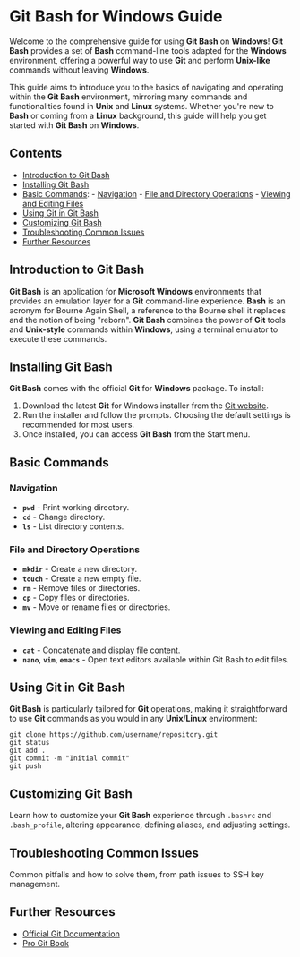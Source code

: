 # Git Bash for Windows Guide

Welcome to the comprehensive guide for using **Git Bash** on **Windows**! **Git Bash** provides a set of **Bash** command-line tools adapted for the **Windows** environment, offering a powerful way to use **Git** and perform **Unix-like** commands without leaving **Windows**.

This guide aims to introduce you to the basics of navigating and operating within the **Git Bash** environment, mirroring many commands and functionalities found in **Unix** and **Linux** systems. Whether you're new to **Bash** or coming from a **Linux** background, this guide will help you get started with **Git Bash** on **Windows**.

## Contents

  - [Introduction to Git Bash](#introduction-to-git-bash)
  - [Installing Git Bash](#installing-git-bash)
  - [Basic Commands](#basic-commands):
        - [Navigation](#navigation)
        - [File and Directory Operations](#file-and-directory-operations)
        - [Viewing and Editing Files](#viewing-and-editing-files)
  - [Using Git in Git Bash](#using-git-in-git-bash)
  - [Customizing Git Bash](#customizing-git-bash)
  - [Troubleshooting Common Issues](#troubleshooting-common-issues)
  - [Further Resources](#further-resources)

## Introduction to Git Bash

**Git Bash** is an application for **Microsoft Windows** environments that provides an emulation layer for a **Git** command-line experience. **Bash** is an acronym for Bourne Again Shell, a reference to the Bourne shell it replaces and the notion of being "reborn". **Git Bash** combines the power of **Git** tools and **Unix-style** commands within **Windows**, using a terminal emulator to execute these commands.

## Installing Git Bash

**Git Bash** comes with the official **Git** for **Windows** package. To install:

  1. Download the latest **Git** for Windows installer from the [Git website](https://git-scm.com/download/win).
  2. Run the installer and follow the prompts. Choosing the default settings is recommended for most users.
  3. Once installed, you can access **Git Bash** from the Start menu.

## Basic Commands

### Navigation

  - **`pwd`** - Print working directory.
  - **`cd`** - Change directory.
  - **`ls`** - List directory contents.

### File and Directory Operations

  - **`mkdir`** - Create a new directory.
  - **`touch`** - Create a new empty file.
  - **`rm`** - Remove files or directories.
  - **`cp`** - Copy files or directories.
  - **`mv`** - Move or rename files or directories.

### Viewing and Editing Files

  - **`cat`** - Concatenate and display file content.
  - **`nano`**, **`vim`**, **`emacs`** - Open text editors available within Git Bash to edit files.

## Using Git in Git Bash

**Git Bash** is particularly tailored for **Git** operations, making it straightforward to use **Git** commands as you would in any **Unix**/**Linux** environment:
  ```
  git clone https://github.com/username/repository.git
  git status
  git add .
  git commit -m "Initial commit"
  git push
  ```

## Customizing Git Bash

Learn how to customize your **Git Bash** experience through `.bashrc` and `.bash_profile`, altering appearance, defining aliases, and adjusting settings.

## Troubleshooting Common Issues

Common pitfalls and how to solve them, from path issues to SSH key management.

## Further Resources

  - [Official Git Documentation](https://git-scm.com/doc)
  - [Pro Git Book](https://git-scm.com/book/en/v2)
